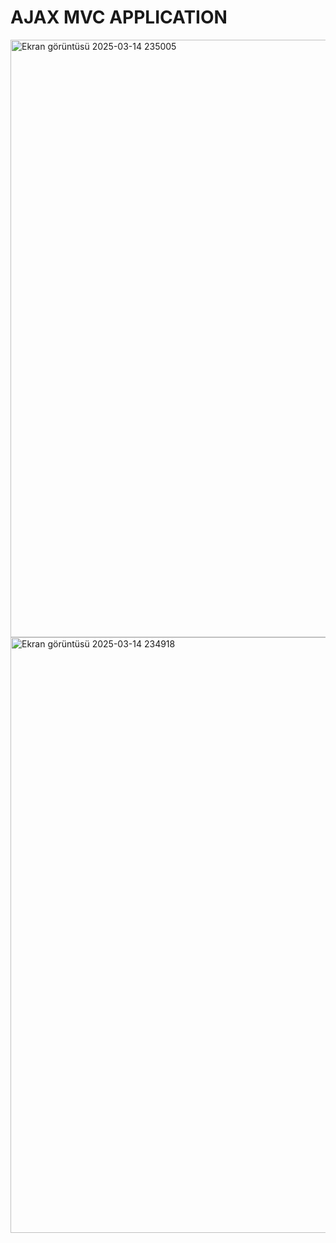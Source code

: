 # AJAX MVC APPLICATION
<img width="956" alt="Ekran görüntüsü 2025-03-14 235005" src="https://github.com/user-attachments/assets/551dbac6-14b8-4143-be4a-e17c12becd1b" />

<img width="953" alt="Ekran görüntüsü 2025-03-14 234918" src="https://github.com/user-attachments/assets/f5b8027f-78ba-4131-bb01-a2e55a05961b" />
